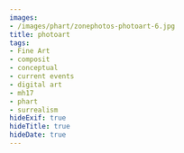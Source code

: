 ```yaml
---
images:
- /images/phart/zonephotos-photoart-6.jpg
title: photoart
tags:
- Fine Art
- composit
- conceptual
- current events
- digital art
- mh17
- phart
- surrealism
hideExif: true
hideTitle: true
hideDate: true
---
```

